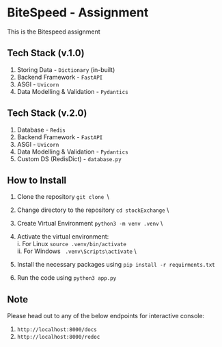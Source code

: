 # BiteSpeed - Assignment

This is the Bitespeed assignment

## Tech Stack (v.1.0)
1. Storing Data - `Dictionary` (in-built)
2. Backend Framework - `FastAPI`
3. ASGI - `Uvicorn`
4. Data Modelling & Validation - `Pydantics`

## Tech Stack (v.2.0)
1. Database - `Redis`
2. Backend Framework - `FastAPI`
3. ASGI - `Uvicorn`
4. Data Modelling & Validation - `Pydantics`
5. Custom DS (RedisDict) - `database.py`


## How to Install
1. Clone the repository `git clone `\
2. Change directory to the repository `cd stockExchange` \
3. Create Virtual Environment `python3 -m venv .venv` \
4. Activate the virtual environment: \
    i. For Linux `source .venv/bin/activate` \
    ii. For Windows ` .venv\Scripts\activate` \

5. Install the necessary packages using `pip install -r requirments.txt`
6. Run the code using `python3 app.py`


## Note
Please head out to any of the below endpoints for interactive console: 
1. `http://localhost:8000/docs`
2. `http://localhost:8000/redoc`
 
 
